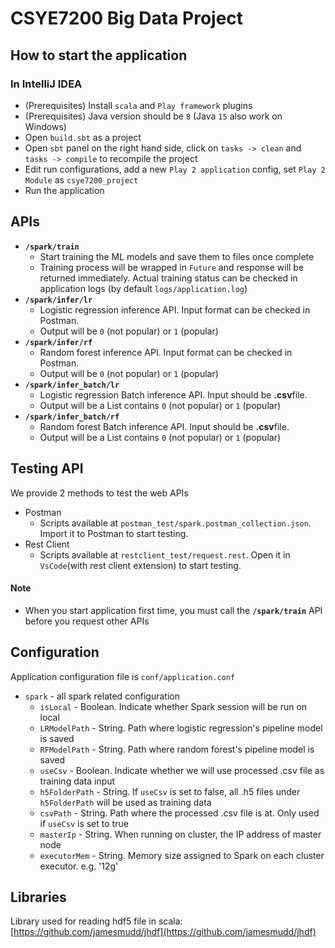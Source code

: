 # CSYE7200 Big Data Project

## How to start the application

### In IntelliJ IDEA

- (Prerequisites) Install `scala` and `Play framework` plugins
- (Prerequisites) Java version should be `8` (Java `15` also work on Windows)
- Open `build.sbt` as a project
- Open `sbt` panel on the right hand side, click on `tasks -> clean` and `tasks -> compile` to recompile the project
- Edit run configurations, add a new `Play 2 application` config, set `Play 2 Module` as `csye7200_project`
- Run the application

## APIs

- **`/spark/train`**
    -   Start training the ML models and save them to files once complete
    -   Training process will be wrapped in `Future` and response will be returned immediately. Actual training status can be checked in application logs (by default `logs/application.log`)
- **`/spark/infer/lr`**
    -   Logistic regression inference API. Input format can be checked in Postman.
    -   Output will be `0` (not popular) or `1` (popular)
- **`/spark/infer/rf`**
    -   Random forest inference API. Input format can be checked in Postman.
    -   Output will be `0` (not popular) or `1` (popular)
- **`/spark/infer_batch/lr`**
    -   Logistic regression Batch inference API. Input should be **.csv**file.
    -   Output will be a List contains `0` (not popular) or `1` (popular)
- **`/spark/infer_batch/rf`**
    -   Random forest Batch inference API. Input should be **.csv**file.
    -   Output will be a List contains `0` (not popular) or `1` (popular)

## Testing API
We provide 2 methods to test the web APIs
- Postman
  - Scripts available at `postman_test/spark.postman_collection.json`. Import it to Postman to start testing.
- Rest Client
  - Scripts available at `restclient_test/request.rest`. Open it in `VsCode`(with rest client extension) to start testing.

#### Note
- When you start application first time, you must call the **`/spark/train`** API before you request other APIs


## Configuration

Application configuration file is `conf/application.conf`

-   `spark` - all spark related configuration
    - `isLocal` - Boolean. Indicate whether Spark session will be run on local
    - `LRModelPath` - String. Path where logistic regression's pipeline model is saved
    - `RFModelPath` - String. Path where random forest's pipeline model is saved
    - `useCsv` - Boolean. Indicate whether we will use processed .csv file as training data input
    - `h5FolderPath` - String. If `useCsv` is set to false, all .h5 files under `h5FolderPath` will be used as training data
    - `csvPath` - String. Path where the processed .csv file is at. Only used if `useCsv` is set to true
    - `masterIp` - String. When running on cluster, the IP address of master node
    - `executorMem` - String. Memory size assigned to Spark on each cluster executor. e.g. '12g'

## Libraries

Library used for reading hdf5 file in scala: [https://github.com/jamesmudd/jhdf](https://github.com/jamesmudd/jhdf)
